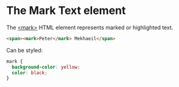 # The Mark Text element

The [\<mark\>](https://developer.mozilla.org/en-US/docs/Web/HTML/Element/mark) HTML element represents marked or highlighted text.

```html
<span><mark>Peter</mark> Mekhaeil</span>
```

Can be styled:

```css
mark {
  background-color: yellow;
  color: black;
}
```
